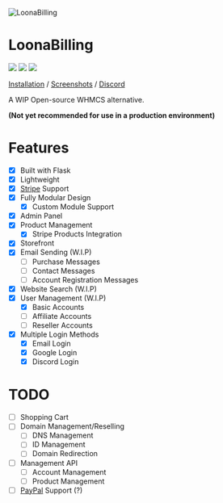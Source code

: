 ![LoonaBilling](https://user-images.githubusercontent.com/28388670/172512382-81059cf6-c872-4a4c-a370-223f2d4d009c.png)

# LoonaBilling
<img src="https://img.shields.io/discord/887501133902385202?logo=discord&style=social"> <img src="https://img.shields.io/github/last-commit/Loona-cc/LoonaBilling?logo=github&style=social"> <img src="https://img.shields.io/github/workflow/status/Loona-cc/LoonaBilling/CodeQL?logo=github-sponsors&style=social">

[Installation](https://github.com/Loona-cc/LoonaBilling/wiki/Installation) / [Screenshots](https://github.com/Loona-cc/LoonaBilling/wiki/Screenshots) / [Discord](https://discord.gg/KTJNHyAh2e)

A WIP Open-source WHMCS alternative.

**(Not yet recommended for use in a production environment)**

# Features
- [x] Built with Flask
- [x] Lightweight
- [x] [Stripe](https://stripe.com) Support
- [x] Fully Modular Design
  - [x] Custom Module Support
- [x] Admin Panel
- [x] Product Management
  - [x] Stripe Products Integration
- [x] Storefront
- [x] Email Sending (W.I.P)
  - [ ] Purchase Messages
  - [ ] Contact Messages
  - [ ] Account Registration Messages
- [x] Website Search (W.I.P)
- [x] User Management (W.I.P)
  - [x] Basic Accounts
  - [ ] Affiliate Accounts
  - [ ] Reseller Accounts
- [x] Multiple Login Methods
  - [x] Email Login
  - [x] Google Login
  - [x] Discord Login

# TODO
- [ ] Shopping Cart
- [ ] Domain Management/Reselling
  - [ ] DNS Management
  - [ ] ID Management
  - [ ] Domain Redirection
- [ ] Management API
  - [ ] Account Management
  - [ ] Product Management
- [ ] [PayPal](https://paypal.com) Support (?)
